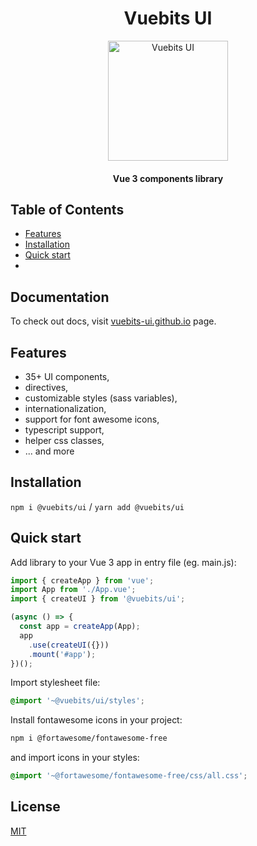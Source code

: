 <h1 align="center">Vuebits UI</h1>

<p align="center">
  <a href="https://vuejs.org/">
    <img alt="Vuebits UI" src="https://user-images.githubusercontent.com/18534115/109525516-e1248880-7ab1-11eb-8a22-1e1d16c19362.png" height="192">
  </a>
</p>


<h4 align="center">Vue 3 components library</h4>

## Table of Contents

- [Features](#features)
- [Installation](#installation)
- [Quick start](#quick-start)
- 
## Documentation
To check out docs, visit [vuebits-ui.github.io](https://vuebits-ui.github.io/) page.

## Features
- 35+ UI components,
- directives,
- customizable styles (sass variables),
- internationalization,
- support for font awesome icons,
- typescript support,
- helper css classes,
- ... and more

## Installation

`npm i @vuebits/ui` / `yarn add @vuebits/ui`

## Quick start

Add library to your Vue 3 app in entry file (eg. main.js):

```javascript
import { createApp } from 'vue';
import App from './App.vue';
import { createUI } from '@vuebits/ui';

(async () => {
  const app = createApp(App);
  app
    .use(createUI({}))
    .mount('#app');
})();
```

Import stylesheet file:

```scss
@import '~@vuebits/ui/styles';
```

Install fontawesome icons in your project:

```bash
npm i @fortawesome/fontawesome-free
```

and import icons in your styles:

```scss
@import '~@fortawesome/fontawesome-free/css/all.css';
```

## License
[MIT](https://opensource.org/licenses/MIT)
